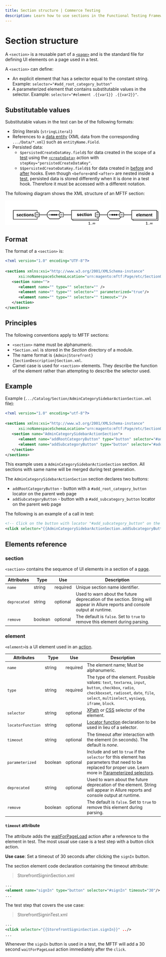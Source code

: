 ```yaml
---
title: Section structure | Commerce Testing
description: Learn how to use sections in the Functional Testing Framework to define user interface elements on a page.
---
```


# Section structure

A `<section>` is a reusable part of a [`<page>`](../page.md) and is the standard file for defining UI elements on a page used in a test.

A `<section>` can define:

-  An explicit element that has a selector equal to the constant string. Example: `selector="#add_root_category_button"`
-  A parameterized element that contains substitutable values in the selector. Example: `selector="#element .{{var1}} .{{var2}}"`.

## Substitutable values

Substitutable values in the test can be of the following formats:

-  String literals (`stringLiteral`)
-  References to a [data entity][] (XML data from the corresponding `.../Data/*.xml`) such as `entityName.Field`.
-  Persisted data:
   -  `$persistedCreateDataKey.field$` for data created in the scope of a [test][] using the [`<createData>`][] action with `stepKey="persistedCreateDataKey"`.
   -  `$$persistedCreateDataKey.field$$` for data created in [before][] and [after][] hooks. Even though `<before>`and `<after>` are nested inside a [test][], persisted data is stored differently when it is done in a test hook. Therefore it must be accessed with a different notation.

The following diagram shows the XML structure of an MFTF section:

![XML Structure of MFTF section](../../_images/functional-testing/section-dia.svg)

## Format

The format of a `<section>` is:

```xml
<?xml version="1.0" encoding="UTF-8"?>

<sections xmlns:xsi="http://www.w3.org/2001/XMLSchema-instance"
      xsi:noNamespaceSchemaLocation="urn:magento:mftf:Page/etc/SectionObject.xsd">
   <section name="">
      <element name="" type="" selector="" />
      <element name="" type="" selector="" parameterized="true"/>
      <element name="" type="" selector="" timeout=""/>
   </section>
</sections>
```

## Principles

The following conventions apply to MFTF sections:

-  `<section>` name must be alphanumeric.
-  `*Section.xml` is stored in the _Section_ directory of a module.
-  The name format is `{Admin|Storefront}{SectionDescription}Section.xml`.
-  Camel case is used for `<section>` elements.
  They describe the function of the element rather than attempting to describe the selector used.

## Example

Example (`.../Catalog/Section/AdminCategorySidebarActionSection.xml` file):

```xml
<?xml version="1.0" encoding="utf-8"?>

<sections xmlns:xsi="http://www.w3.org/2001/XMLSchema-instance"
      xsi:noNamespaceSchemaLocation="urn:magento:mftf:Page/etc/SectionObject.xsd">
   <section name="AdminCategorySidebarActionSection">
      <element name="addRootCategoryButton" type="button" selector="#add_root_category_button" timeout="30"/>
      <element name="addSubcategoryButton" type="button" selector="#add_subcategory_button" timeout="30"/>
   </section>
</sections>
```

This example uses a `AdminCategorySidebarActionSection` section. All sections with same name will be merged during test generation.

The `AdminCategorySidebarActionSection` section declares two buttons:

-  `addRootCategoryButton` - button with a `#add_root_category_button` locator on the parent web page
-  `addSubcategoryButton` - button with a `#add_subcategory_button` locator on the parent web page

The following is an example of a call in test:

```xml
<!-- Click on the button with locator "#add_subcategory_button" on the web page-->
<click selector="{{AdminCategorySidebarActionSection.addSubcategoryButton}}" stepKey="clickOnAddSubCategory"/>
```

## Elements reference

### section

`<section>` contains the sequence of UI elements in a section of a [page][].

Attributes|Type|Use|Description
---|---|---|---
`name`|string|required|Unique section name identifier.
`deprecated`|string|optional|Used to warn about the future deprecation of the section. String will appear in Allure reports and console output at runtime.
`remove`|boolean|optional|The default is `false`. Set to `true` to remove this element during parsing.

### element

`<element>`is a UI element used in an [action][].

Attributes|Type|Use|Description
---|---|---|---
`name`|string|required|The element name; Must be alphanumeric.
`type`|string|required|The type of the element. Possible values: `text`, `textarea`, `input`, `button`, `checkbox`, `radio`, `checkboxset`, `radioset`, `date`, `file`, `select`, `multiselect`, `wysiwyg`, `iframe`, `block`.
`selector`|string|optional|[XPath][] or [CSS][] selector of the element.
`locatorFunction`|string|optional|[Locator function][] declaration to be used in lieu of a selector.
`timeout`|string|optional|The timeout after interaction with the element (in seconds). The default is _none_.
`parameterized`|boolean|optional|Include and set to `true` if the `selector` for this element has parameters that need to be replaced for proper use. Learn more in [Parameterized selectors][].
`deprecated`|string|optional|Used to warn about the future deprecation of the element. String will appear in Allure reports and console output at runtime.
`remove`|boolean|optional|The default is `false`. Set to `true` to remove this element during parsing.

#### `timeout` attribute

The attribute adds the [waitForPageLoad] action after a reference to the element in test.
The most usual use case is a test step with a button click action.

**Use case**: Set a timeout of 30 seconds after clicking the `signIn` button.

The section element code declaration containing the timeout attribute:

> StorefrontSigninSection.xml

```xml
...
<element name="signIn" type="button" selector="#signIn" timeout="30"/>
...
```

The test step that covers the use case:

> StorefrontSigninTest.xml

```xml
...
<click selector="{{StorefrontSigninSection.signIn}}" ../>
...
```

Whenever the `signIn` button is used in a test, the MFTF will add a 30 second `waitForPageLoad` action immediately after the `click`.

<!-- Link definitions -->

[waitForPageLoad]: ../test/actions.md#waitforpageload
[data entity]: ../data.md
[test]: ../test/index.md#test
[`<createData>`]: ../test/actions.md#createdata
[before]: ../test/index.md#before
[after]: ../test/index.md#after
[page]: ../page.md
[action]: ../test/actions.md
[XPath]: https://www.w3schools.com/xml/xpath_nodes.asp
[CSS]: https://www.w3schools.com/cssref/css_selectors.asp
[Locator function]: locator-functions.md
[Parameterized selectors]: parameterized-selectors.md
